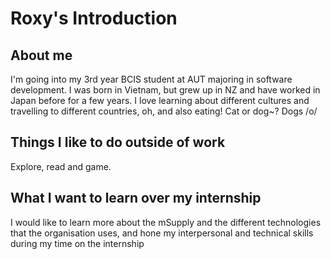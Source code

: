 # Roxy's Introduction

## About me
I'm going into my 3rd year BCIS student at AUT majoring in software development. I was born in Vietnam, but grew up in NZ and have worked in Japan before for a few years. I love learning about different cultures and travelling to different countries, oh, and also eating! Cat or dog~? Dogs /o/

## Things I like to do outside of work
Explore, read and game.

## What I want to learn over my internship
I would like to learn more about the mSupply and the different technologies that the organisation uses, and hone my interpersonal and technical skills during my time on the internship 